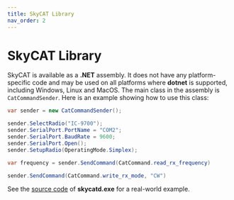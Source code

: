 ```yaml
---
title: SkyCAT Library
nav_order: 2
---
```


# SkyCAT Library

SkyCAT is available as a **.NET** assembly. It does not have any platform-specific code and may be used on all platforms where **dotnet** is supported, including Windows, Linux and MacOS. The main class in the assembly is `CatCommandSender`. Here is an example showing how to use this class:

``` C#
var sender = new CatCommandSender();

sender.SelectRadio("IC-9700");
sender.SerialPort.PortName = "COM2";
sender.SerialPort.BaudRate = 9600;
sender.SerialPort.Open();
sender.SetupRadio(OperatingMode.Simplex);

var frequency = sender.SendCommand(CatCommand.read_rx_frequency)

sender.SendCommand(CatCommand.write_rx_mode, "CW")
```

See the [source code](https://github.com/VE3NEA/SkyCAT/tree/master/skycatd) of **skycatd.exe** for a real-world example.
